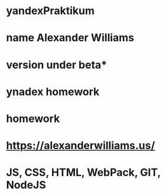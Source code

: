 # yandexPraktikum
# name Alexander Williams
# version under beta*
# ynadex homework
# homework
# https://alexanderwilliams.us/
# JS, CSS, HTML, WebPack, GIT, NodeJS
